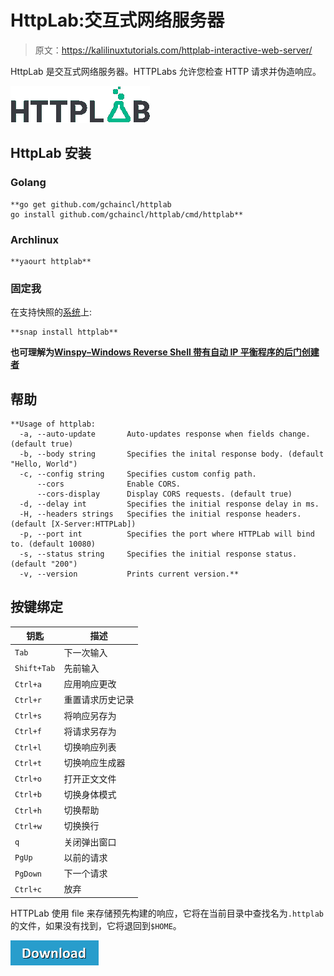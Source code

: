 # HttpLab:交互式网络服务器

> 原文：<https://kalilinuxtutorials.com/httplab-interactive-web-server/>

HttpLab 是交互式网络服务器。HTTPLabs 允许您检查 HTTP 请求并伪造响应。

![HttpLab](img//9b13d684c667955c6edeff96aac494a5.png)

## **HttpLab 安装**

### **Golang**

```
**go get github.com/gchaincl/httplab
go install github.com/gchaincl/httplab/cmd/httplab**
```

### **Archlinux**

```
**yaourt httplab** 
```

### **固定我**

在支持快照的[系统](https://snapcraft.io/docs/core/install)上:

```
**snap install httplab** 
```

**也可理解为[Winspy–Windows Reverse Shell 带有自动 IP 平衡程序的后门创建者](https://kalilinuxtutorials.com/winspy-windows-reverse-shell-backdoor/)**

## **帮助**

```
**Usage of httplab:
  -a, --auto-update       Auto-updates response when fields change. (default true)
  -b, --body string       Specifies the inital response body. (default "Hello, World")
  -c, --config string     Specifies custom config path.
      --cors              Enable CORS.
      --cors-display      Display CORS requests. (default true)
  -d, --delay int         Specifies the initial response delay in ms.
  -H, --headers strings   Specifies the initial response headers. (default [X-Server:HTTPLab])
  -p, --port int          Specifies the port where HTTPLab will bind to. (default 10080)
  -s, --status string     Specifies the initial response status. (default "200")
  -v, --version           Prints current version.** 
```

## **按键绑定**

| 钥匙 | 描述 |
| --- | --- |
| `Tab` | 下一次输入 |
| `Shift+Tab` | 先前输入 |
| `Ctrl+a` | 应用响应更改 |
| `Ctrl+r` | 重置请求历史记录 |
| `Ctrl+s` | 将响应另存为 |
| `Ctrl+f` | 将请求另存为 |
| `Ctrl+l` | 切换响应列表 |
| `Ctrl+t` | 切换响应生成器 |
| `Ctrl+o` | 打开正文文件 |
| `Ctrl+b` | 切换身体模式 |
| `Ctrl+h` | 切换帮助 |
| `Ctrl+w` | 切换换行 |
| `q` | 关闭弹出窗口 |
| `PgUp` | 以前的请求 |
| `PgDown` | 下一个请求 |
| `Ctrl+c` | 放弃 |

HTTPLab 使用 file 来存储预先构建的响应，它将在当前目录中查找名为`.httplab`的文件，如果没有找到，它将退回到`$HOME`。

[![](img//d861a9096555aeb1980fc054015933d7.png)](https://github.com/gchaincl/httplab)